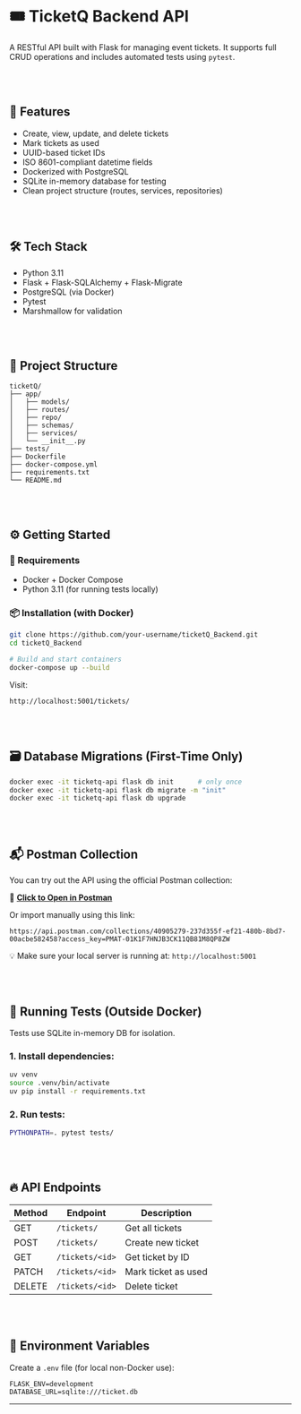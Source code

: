 # 🎟️ TicketQ Backend API

A RESTful API built with Flask for managing event tickets. It supports full CRUD operations and includes automated tests using `pytest`.

<br><br>

## 🚀 Features

- Create, view, update, and delete tickets
- Mark tickets as used
- UUID-based ticket IDs
- ISO 8601-compliant datetime fields
- Dockerized with PostgreSQL
- SQLite in-memory database for testing
- Clean project structure (routes, services, repositories)


<br><br>

## 🛠️ Tech Stack

- Python 3.11
- Flask + Flask-SQLAlchemy + Flask-Migrate
- PostgreSQL (via Docker)
- Pytest
- Marshmallow for validation


<br><br>

## 📁 Project Structure

```
ticketQ/
├── app/
│   ├── models/
│   ├── routes/
│   ├── repo/
│   ├── schemas/
│   ├── services/
│   └── __init__.py
├── tests/
├── Dockerfile
├── docker-compose.yml
├── requirements.txt
└── README.md
```


<br><br>

## ⚙️ Getting Started

### 🔧 Requirements

- Docker + Docker Compose
- Python 3.11 (for running tests locally)



### 📦 Installation (with Docker)

```bash
git clone https://github.com/your-username/ticketQ_Backend.git
cd ticketQ_Backend

# Build and start containers
docker-compose up --build
```

Visit:  
```
http://localhost:5001/tickets/
```


<br><br>

## 🗃️ Database Migrations (First-Time Only)

```bash
docker exec -it ticketq-api flask db init      # only once
docker exec -it ticketq-api flask db migrate -m "init"
docker exec -it ticketq-api flask db upgrade
```

<br><br>

## 📬 Postman Collection

You can try out the API using the official Postman collection:

🔗 **[Click to Open in Postman](https://api.postman.com/collections/40905279-237d355f-ef21-480b-8bd7-00acbe582458?access_key=PMAT-01K1F7HNJB3CK11QB81M8QP8ZW)**

Or import manually using this link:

```
https://api.postman.com/collections/40905279-237d355f-ef21-480b-8bd7-00acbe582458?access_key=PMAT-01K1F7HNJB3CK11QB81M8QP8ZW
```

💡 Make sure your local server is running at: `http://localhost:5001`


<br><br>

## 🧪 Running Tests (Outside Docker)

Tests use SQLite in-memory DB for isolation.

### 1. Install dependencies:
```bash
uv venv
source .venv/bin/activate
uv pip install -r requirements.txt
```

### 2. Run tests:

```bash
PYTHONPATH=. pytest tests/
```

<br><br>

## 🔥 API Endpoints

| Method | Endpoint            | Description           |
|--------|---------------------|-----------------------|
| GET    | `/tickets/`         | Get all tickets       |
| POST   | `/tickets/`         | Create new ticket     |
| GET    | `/tickets/<id>`     | Get ticket by ID      |
| PATCH  | `/tickets/<id>`     | Mark ticket as used   |
| DELETE | `/tickets/<id>`     | Delete ticket         |


<br><br>

## 📌 Environment Variables

Create a `.env` file (for local non-Docker use):

```
FLASK_ENV=development
DATABASE_URL=sqlite:///ticket.db
```

---